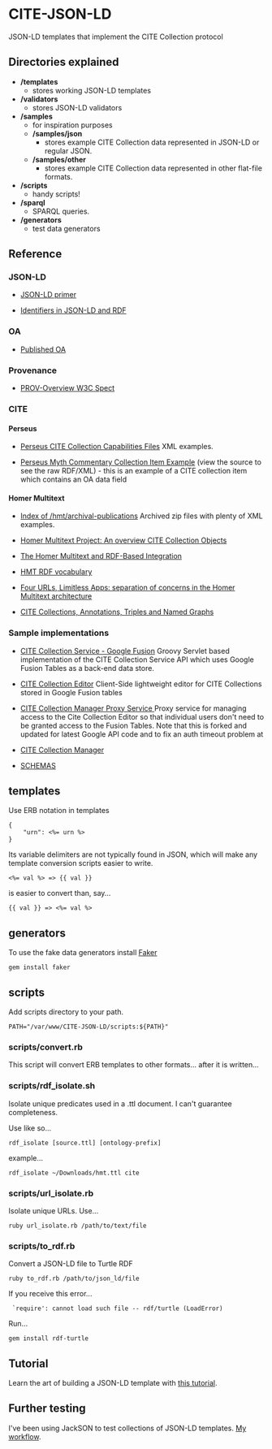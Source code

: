 CITE-JSON-LD
============
JSON-LD templates that implement the CITE Collection protocol

## Directories explained

* **/templates**
	* stores working JSON-LD templates
* **/validators**
	* stores JSON-LD validators
* **/samples**
	* for inspiration purposes
	* **/samples/json**
		* stores example CITE Collection data represented in JSON-LD or regular JSON.
	* **/samples/other**
		* stores example CITE Collection data represented in other flat-file formats.
* **/scripts**
	* handy scripts!
* **/sparql**
	* SPARQL queries.
* **/generators**
	* test data generators

## Reference
### JSON-LD

* [JSON-LD primer](http://json-ld.org/primer/latest/)

* [Identifiers in JSON-LD and RDF](http://manu.sporny.org/2013/rdf-identifiers/)

### OA
* [Published OA](http://www.openannotation.org/spec/core/publishing.html)

### Provenance
* [PROV-Overview W3C Spect](http://www.w3.org/TR/prov-overview/)

### CITE
#### Perseus
* [Perseus CITE Collection Capabilities Files](https://github.com/PerseusDL/cite_collections/tree/master/src/capabilities) XML examples.

* [Perseus Myth Commentary Collection Item Example](http://data.perseus.org/collections/urn:cite:perseus:mythcomm.117.1/oac) (view the source to see the raw RDF/XML) - this is an example of a CITE collection item which contains an OA data field

#### Homer Multitext
* [Index of /hmt/archival-publications](http://beta.hpcc.uh.edu/hmt/archival-publications/) Archived zip files with plenty of XML examples.

* [Homer Multitext Project: An overview CITE Collection Objects](http://www.homermultitext.org/hmt-doc/cite/)

* [The Homer Multitext and RDF-Based Integration](http://dlib.nyu.edu/awdl/isaw/isaw-papers/7/blackwell-smith/)

* [HMT RDF vocabulary](http://www.homermultitext.org/hmt-doc/standards/rdfvocabulary.html)

* [Four URLs, Limitless Apps: separation of concerns in the Homer Multitext architecture](http://folio.furman.edu/projects/cite/four_urls.html)

* [CITE Collections, Annotations, Triples and Named Graphs](https://docs.google.com/document/d/1765E-StEK-Fv0yjk05pprMVdaVW8F-oc8dl2T0yhj20/edit?usp=sharing) 

### Sample implementations
* [CITE Collection Service - Google Fusion](https://bitbucket.org/neelsmith/citefusioncoll) Groovy Servlet based implementation of the CITE Collection Service API which uses Google Fusion Tables as a back-end data store.

* [CITE Collection Editor](https://bitbucket.org/ryanfb/cite-collection-editor) Client-Side lightweight editor for CITE Collections stored in Google Fusion tables

* [CITE Collection Manager Proxy Service ](https://bitbucket.org/ryanfb/cite-collection-manager) Proxy service for managing access to the Cite Collection Editor so that individual users don't need to be granted access to the Fusion Tables. Note that this is forked and updated for latest Google API code and to fix an auth timeout problem at

* [CITE Collection Manager](https://github.com/balmas/cite-collection-manager)

* [SCHEMAS](https://github.com/cite-architecture/cite)

## templates
Use ERB notation in templates

	{
		"urn": <%= urn %>
	}

Its variable delimiters are not typically found in JSON,
which will make any template conversion scripts easier to write.

	<%= val %> => {{ val }}

is easier to convert than, say...

	{{ val }} => <%= val %>

## generators
To use the fake data generators install [Faker](https://github.com/stympy/faker)

	gem install faker

## scripts
Add scripts directory to your path.

	PATH="/var/www/CITE-JSON-LD/scripts:${PATH}"

### scripts/convert.rb
This script will convert ERB templates to other formats... after it is written...

### scripts/rdf_isolate.sh
Isolate unique predicates used in a .ttl document.
I can't guarantee completeness.

Use like so...

	rdf_isolate [source.ttl] [ontology-prefix]

example...

	rdf_isolate ~/Downloads/hmt.ttl cite

### scripts/url_isolate.rb
Isolate unique URLs.
Use...

	ruby url_isolate.rb /path/to/text/file

### scripts/to_rdf.rb
Convert a JSON-LD file to Turtle RDF

	ruby to_rdf.rb /path/to/json_ld/file

If you receive this error...

	 `require': cannot load such file -- rdf/turtle (LoadError)

Run...

	gem install rdf-turtle

## Tutorial
Learn the art of building a JSON-LD template with [this tutorial](https://github.com/PerseusDL/CITE-JSON-LD/blob/master/TUTORIAL.md).

## Further testing
I've been using JackSON to test collections of JSON-LD templates.
[My workflow](https://github.com/caesarfeta/JackSON/blob/master/docs/TEMPLATES.md).

